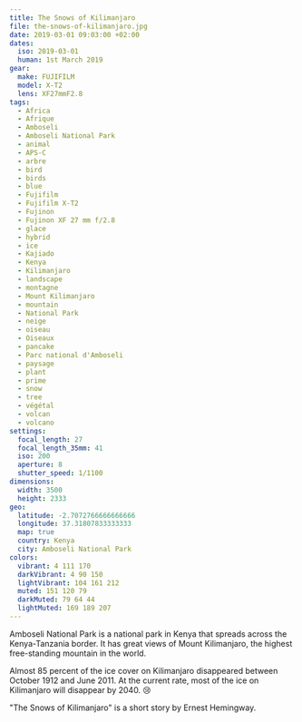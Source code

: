 ```yaml
---
title: The Snows of Kilimanjaro
file: the-snows-of-kilimanjaro.jpg
date: 2019-03-01 09:03:00 +02:00
dates:
  iso: 2019-03-01
  human: 1st March 2019
gear:
  make: FUJIFILM
  model: X-T2
  lens: XF27mmF2.8
tags:
  - Africa
  - Afrique
  - Amboseli
  - Amboseli National Park
  - animal
  - APS-C
  - arbre
  - bird
  - birds
  - blue
  - Fujifilm
  - Fujifilm X-T2
  - Fujinon
  - Fujinon XF 27 mm f/2.8
  - glace
  - hybrid
  - ice
  - Kajiado
  - Kenya
  - Kilimanjaro
  - landscape
  - montagne
  - Mount Kilimanjaro
  - mountain
  - National Park
  - neige
  - oiseau
  - Oiseaux
  - pancake
  - Parc national d'Amboseli
  - paysage
  - plant
  - prime
  - snow
  - tree
  - végétal
  - volcan
  - volcano
settings:
  focal_length: 27
  focal_length_35mm: 41
  iso: 200
  aperture: 8
  shutter_speed: 1/1100
dimensions:
  width: 3500
  height: 2333
geo:
  latitude: -2.7072766666666666
  longitude: 37.31807833333333
  map: true
  country: Kenya
  city: Amboseli National Park
colors:
  vibrant: 4 111 170
  darkVibrant: 4 90 150
  lightVibrant: 104 161 212
  muted: 151 120 79
  darkMuted: 79 64 44
  lightMuted: 169 189 207
---
```


Amboseli National Park is a national park in Kenya that spreads across the Kenya-Tanzania border. It has great views of Mount Kilimanjaro, the highest free-standing mountain in the world.

Almost 85 percent of the ice cover on Kilimanjaro disappeared between October 1912 and June 2011. At the current rate, most of the ice on Kilimanjaro will disappear by 2040. 😢

"The Snows of Kilimanjaro" is a short story by Ernest Hemingway.
